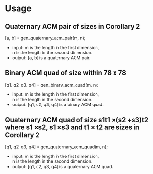# Usage
## Quaternary ACM pair of sizes in Corollary 2
  [a, b] = gen_quaternary_acm_pair(m, n);  
  - input: m is the length in the first dimension,   
           n is the length in the second dimension.  
  - output: [a, b] is a quaternary ACM pair.  

## Binary ACM quad of size within 78 x 78
  [q1, q2, q3, q4] = gen_binary_acm_quad(m, n);  
  - input: m is the length in the first dimension,   
           n is the length in the second dimension.  
  - output: [q1, q2, q3, q4] is a binary ACM quad.  

## Quaternary ACM quad of size s1t1 ×(s2 +s3)t2 where s1 ×s2, s1 ×s3 and t1 × t2 are sizes in Corollary 2
  [q1, q2, q3, q4] = gen_quaternary_acm_quad(m, n);  
  - input: m is the length in the first dimension,  
           n is the length in the second dimension.  
  - output: [q1, q2, q3, q4] is a quaternary ACM quad.  
